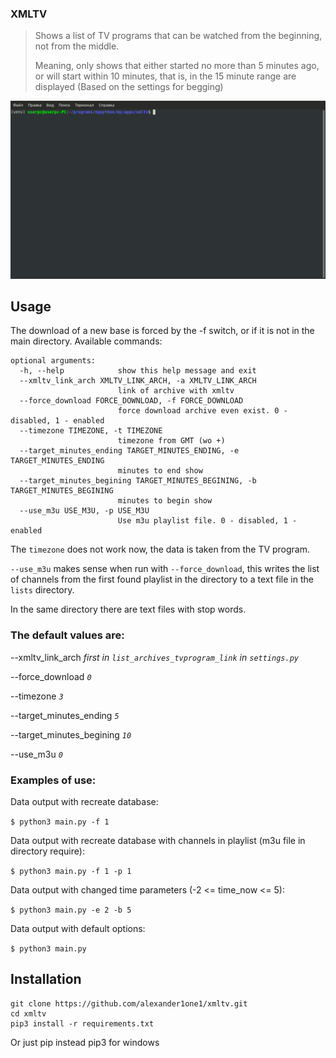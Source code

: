 ### XMLTV
> Shows a list of TV programs that can be watched from the beginning, not from the middle.
> 
> Meaning, only shows that either started no more than 5 minutes ago, or will start within 10 minutes, that is, in the 15 minute range are displayed (Based on the settings for begging)

![Illustration](https://github.com/alexander1one1/xmltv/raw/master/xmltv.gif)
## Usage
The download of a new base is forced by the -f switch, or if it is not in the main directory.
Available commands:
```
optional arguments:
  -h, --help            show this help message and exit
  --xmltv_link_arch XMLTV_LINK_ARCH, -a XMLTV_LINK_ARCH
                        link of archive with xmltv
  --force_download FORCE_DOWNLOAD, -f FORCE_DOWNLOAD
                        force download archive even exist. 0 - disabled, 1 - enabled
  --timezone TIMEZONE, -t TIMEZONE
                        timezone from GMT (wo +)
  --target_minutes_ending TARGET_MINUTES_ENDING, -e TARGET_MINUTES_ENDING
                        minutes to end show
  --target_minutes_begining TARGET_MINUTES_BEGINING, -b TARGET_MINUTES_BEGINING
                        minutes to begin show
  --use_m3u USE_M3U, -p USE_M3U
                        Use m3u playlist file. 0 - disabled, 1 - enabled

```
The `timezone` does not work now, the data is taken from the TV program.

`--use_m3u` makes sense when run with `--force_download`, this writes the list of channels from the first found playlist in the directory to a text file in the `lists` directory.

In the same directory there are text files with stop words.

### The default values are:
  --xmltv_link_arch _first in `list_archives_tvprogram_link` in `settings.py`_

  --force_download _`0`_

  --timezone _`3`_

  --target_minutes_ending _`5`_

  --target_minutes_begining _`10`_

  --use_m3u _`0`_

### Examples of use:

Data output with recreate database:

`$ python3 main.py -f 1`

Data output with recreate database with channels in playlist (m3u file in directory require):

`$ python3 main.py -f 1 -p 1`

Data output with changed time parameters (-2 <= time_now <= 5):

`$ python3 main.py -e 2 -b 5`

Data output with default options:

`$ python3 main.py`

## Installation

```
git clone https://github.com/alexander1one1/xmltv.git
cd xmltv
pip3 install -r requirements.txt
```

Or just pip instead pip3 for windows